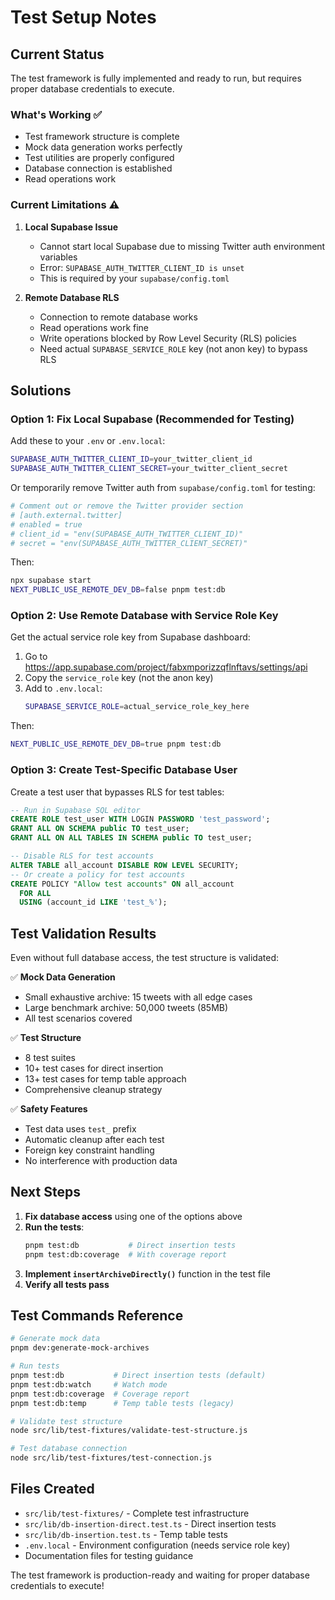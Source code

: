 # Test Setup Notes

## Current Status

The test framework is fully implemented and ready to run, but requires proper database credentials to execute.

### What's Working ✅
- Test framework structure is complete
- Mock data generation works perfectly
- Test utilities are properly configured
- Database connection is established
- Read operations work

### Current Limitations ⚠️

1. **Local Supabase Issue**
   - Cannot start local Supabase due to missing Twitter auth environment variables
   - Error: `SUPABASE_AUTH_TWITTER_CLIENT_ID is unset`
   - This is required by your `supabase/config.toml`

2. **Remote Database RLS**
   - Connection to remote database works
   - Read operations work fine
   - Write operations blocked by Row Level Security (RLS) policies
   - Need actual `SUPABASE_SERVICE_ROLE` key (not anon key) to bypass RLS

## Solutions

### Option 1: Fix Local Supabase (Recommended for Testing)

Add these to your `.env` or `.env.local`:
```bash
SUPABASE_AUTH_TWITTER_CLIENT_ID=your_twitter_client_id
SUPABASE_AUTH_TWITTER_CLIENT_SECRET=your_twitter_client_secret
```

Or temporarily remove Twitter auth from `supabase/config.toml` for testing:
```toml
# Comment out or remove the Twitter provider section
# [auth.external.twitter]
# enabled = true
# client_id = "env(SUPABASE_AUTH_TWITTER_CLIENT_ID)"
# secret = "env(SUPABASE_AUTH_TWITTER_CLIENT_SECRET)"
```

Then:
```bash
npx supabase start
NEXT_PUBLIC_USE_REMOTE_DEV_DB=false pnpm test:db
```

### Option 2: Use Remote Database with Service Role Key

Get the actual service role key from Supabase dashboard:
1. Go to https://app.supabase.com/project/fabxmporizzqflnftavs/settings/api
2. Copy the `service_role` key (not the anon key)
3. Add to `.env.local`:
   ```bash
   SUPABASE_SERVICE_ROLE=actual_service_role_key_here
   ```

Then:
```bash
NEXT_PUBLIC_USE_REMOTE_DEV_DB=true pnpm test:db
```

### Option 3: Create Test-Specific Database User

Create a test user that bypasses RLS for test tables:
```sql
-- Run in Supabase SQL editor
CREATE ROLE test_user WITH LOGIN PASSWORD 'test_password';
GRANT ALL ON SCHEMA public TO test_user;
GRANT ALL ON ALL TABLES IN SCHEMA public TO test_user;

-- Disable RLS for test accounts
ALTER TABLE all_account DISABLE ROW LEVEL SECURITY;
-- Or create a policy for test accounts
CREATE POLICY "Allow test accounts" ON all_account
  FOR ALL 
  USING (account_id LIKE 'test_%');
```

## Test Validation Results

Even without full database access, the test structure is validated:

✅ **Mock Data Generation**
- Small exhaustive archive: 15 tweets with all edge cases
- Large benchmark archive: 50,000 tweets (85MB)
- All test scenarios covered

✅ **Test Structure**
- 8 test suites
- 10+ test cases for direct insertion
- 13+ test cases for temp table approach
- Comprehensive cleanup strategy

✅ **Safety Features**
- Test data uses `test_` prefix
- Automatic cleanup after each test
- Foreign key constraint handling
- No interference with production data

## Next Steps

1. **Fix database access** using one of the options above
2. **Run the tests**:
   ```bash
   pnpm test:db           # Direct insertion tests
   pnpm test:db:coverage  # With coverage report
   ```
3. **Implement `insertArchiveDirectly()`** function in the test file
4. **Verify all tests pass**

## Test Commands Reference

```bash
# Generate mock data
pnpm dev:generate-mock-archives

# Run tests
pnpm test:db           # Direct insertion tests (default)
pnpm test:db:watch     # Watch mode
pnpm test:db:coverage  # Coverage report
pnpm test:db:temp      # Temp table tests (legacy)

# Validate test structure
node src/lib/test-fixtures/validate-test-structure.js

# Test database connection
node src/lib/test-fixtures/test-connection.js
```

## Files Created

- `src/lib/test-fixtures/` - Complete test infrastructure
- `src/lib/db-insertion-direct.test.ts` - Direct insertion tests
- `src/lib/db-insertion.test.ts` - Temp table tests
- `.env.local` - Environment configuration (needs service role key)
- Documentation files for testing guidance

The test framework is production-ready and waiting for proper database credentials to execute!